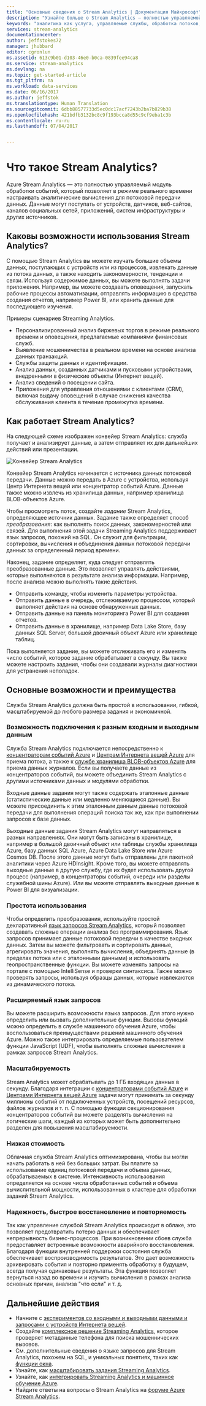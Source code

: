 ```yaml
---
title: "Основные сведения о Stream Analytics | Документация Майкрософт"
description: "Узнайте больше о Stream Analytics — полностью управляемой облачной службе, предназначенной для аналитики потоковой передачи данных из Интернета вещей (IoT) в режиме реального времени."
keywords: "аналитика как услуга, управляемые службы, обработка потоков, аналитики потоковой передачи, что такое stream analytics"
services: stream-analytics
documentationcenter: 
author: jeffstokes72
manager: jhubbard
editor: cgronlun
ms.assetid: 613c9b01-d103-46e0-b0ca-0839fee94ca8
ms.service: stream-analytics
ms.devlang: na
ms.topic: get-started-article
ms.tgt_pltfrm: na
ms.workload: data-services
ms.date: 06/16/2017
ms.author: jeffstok
ms.translationtype: Human Translation
ms.sourcegitcommit: 6dbb88577733d5ec0dc17acf7243b2ba7b829b38
ms.openlocfilehash: 421bdfb3132bc8c9f193bcca8d55c9cf9eba1c3b
ms.contentlocale: ru-ru
ms.lasthandoff: 07/04/2017


---
```


<a id="what-is-stream-analytics" class="xliff"></a>

# Что такое Stream Analytics?

Azure Stream Analytics — это полностью управляемый модуль обработки событий, который позволяет в режиме реального времени настраивать аналитические вычисления для потоковой передачи данных. Данные могут поступать от устройств, датчиков, веб-сайтов, каналов социальных сетей, приложений, систем инфраструктуры и других источников. 

<a id="what-can-i-use-stream-analytics-for" class="xliff"></a>

## Каковы возможности использования Stream Analytics?

С помощью Stream Analytics вы можете изучать большие объемы данных, поступающих с устройств или из процессов, извлекать данные из потока данных, а также находить закономерности, тенденции и связи. Используя содержимое данных, вы можете выполнять задачи приложения. Например, вы можете создавать оповещения, запускать рабочие процессы автоматизации, отправлять информацию в средства создания отчетов, например Power BI, или хранить данные для последующего изучения. 

Примеры сценариев Streaming Analytics.

* Персонализированный анализ биржевых торгов в режиме реального времени и оповещения, предлагаемые компаниями финансовых служб.
* Выявление мошенничества в реальном времени на основе анализа данных транзакций. 
* Службы защиты данных и идентификации.
* Анализ данных, созданных датчиками и пусковыми устройствами, внедренными в физические объекты (Интернет вещей).
* Анализ сведений о посещении сайта.
* Приложения для управления отношениями с клиентами (CRM), включая выдачу оповещений в случае снижения качества обслуживания клиента в течение промежутка времени.

<a id="how-does-stream-analytics-work" class="xliff"></a>

## Как работает Stream Analytics?

На следующей схеме изображен конвейер Stream Analytics: служба получает и анализирует данные, а затем отправляет их для дальнейших действий или презентации. 

![Конвейер Stream Analytics](./media/stream-analytics-introduction/stream_analytics_intro_pipeline.png)

Конвейер Stream Analytics начинается с источника данных потоковой передачи. Данные можно передать в Azure с устройства, используя Центр Интернета вещей или концентратор событий Azure. Данные также можно извлечь из хранилища данных, например хранилища BLOB-объектов Azure. 

Чтобы просмотреть поток, создайте *задание* Stream Analytics, определяющее источник данных. Задание также определяет способ *преобразования*: как выполнять поиск данных, закономерностей или связей. Для выполнения этой задачи Streaming Analytics поддерживает язык запросов, похожий на SQL. Он служит для фильтрации, сортировки, вычисления и объединения данных потоковой передачи данных за определенный период времени.

Наконец, задание определяет, куда следует отправлять преобразованные данные. Это позволяет управлять действиями, которые выполняются в результате анализа информации. Например, после анализа можно выполнять такие действия.

* Отправить команду, чтобы изменить параметры устройства. 
* Отправить данные в очередь, отслеживаемую процессом, который выполняет действия на основе обнаруженных данных. 
* Отправить данные на панель мониторинга Power BI для создания отчетов.
* Отправить данные в хранилище, например Data Lake Store, базу данных SQL Server, большой двоичный объект Azure или хранилище таблиц.

Пока выполняется задание, вы можете отслеживать его и изменять число событий, которое задание обрабатывает в секунду. Вы также можете настроить задания, чтобы они создавали журналы диагностики для устранения неполадок.

<a id="key-capabilities-and-benefits" class="xliff"></a>

## Основные возможности и преимущества

Служба Stream Analytics должна быть простой в использовании, гибкой, масштабируемой до любого размера задания и экономичной.

<a id="connectivity-to-many-inputs-and-outputs" class="xliff"></a>

### Возможность подключения к разным входным и выходным данным

Служба Stream Analytics подключается непосредственно к [концентраторам событий Azure](https://azure.microsoft.com/services/event-hubs/) и [Центрам Интернета вещей Azure](https://azure.microsoft.com/services/iot-hub/) для приема потока, а также к [службе хранилища BLOB-объектов Azure](https://docs.microsoft.com/azure/storage/storage-introduction#blob-storage-accounts) для приема данных журналов. Если вы получаете данные из концентраторов событий, вы можете объединить Stream Analytics с другими источниками данных и модулями обработки.

Входные данные задания могут также содержать эталонные данные (статистические данные или медленно меняющиеся данные). Вы можете присоединить к этим эталонным данным данные потоковой передачи для выполнения операций поиска так же, как при выполнении запросов к базе данных.

Выходные данные задания Stream Analytics могут направляться в разных направлениях. Они могут быть записаны в хранилище, например в большой двоичный объект или таблицы службы хранилища Azure, базу данных SQL Azure, Azure Data Lake Store или Azure Cosmos DB. После этого данные могут быть отправлены для пакетной аналитики через Azure HDInsight. Кроме того, вы можете отправлять выходные данные в другую службу, где их будет использовать другой процесс (например, в концентраторы событий, очереди или разделы служебной шины Azure). Или вы можете отправлять выходные данные в Power BI для визуализации.

<a id="ease-of-use" class="xliff"></a>

### Простота использования

Чтобы определить преобразования, используйте простой декларативный [язык запросов Stream Analytics](https://msdn.microsoft.com/library/azure/dn834998.aspx), который позволяет создавать сложные операции анализа без программирования. Язык запросов принимает данные потоковой передачи в качестве входных данных. Затем вы можете фильтровать и сортировать данные, агрегировать значения, выполнять вычисления, объединять данные (в пределах потока или с эталонными данными) и использовать геопространственные функции. Вы можете изменять запросы на портале с помощью IntelliSense и проверки синтаксиса. Также можно проверять запросы, используя образцы данных, которые извлекаются из динамического потока.

<a id="extensible-query-language" class="xliff"></a>

### Расширяемый язык запросов

Вы можете расширить возможности языка запросов. Для этого нужно определить или вызвать дополнительные функции. Вызовы функций можно определить в службе машинного обучения Azure, чтобы воспользоваться преимуществами решений машинного обучения Azure. Можно также интегрировать определяемые пользователем функции JavaScript (UDF), чтобы выполнять сложные вычисления в рамках запросов Stream Analytics.

<a id="scalability" class="xliff"></a>

### Масштабируемость

Stream Analytics может обрабатывать до 1 ГБ входящих данных в секунду. Благодаря интеграции с [концентраторами событий Azure](https://azure.microsoft.com/services/event-hubs/) и [Центрами Интернета вещей Azure](https://azure.microsoft.com/services/iot-hub/) задачи могут принимать за секунду миллионы событий от подключенных устройств, посещений ресурсов, файлов журналов и т. п. С помощью функции секционирования концентраторов событий вы можете разделять вычисления на логические шаги, каждый из которых может быть дополнительно разделен для повышения масштабируемости.

<a id="low-cost" class="xliff"></a>

### Низкая стоимость

Облачная служба Stream Analytics оптимизирована, чтобы вы могли начать работать в ней без больших затрат. Вы платите за использование единиц потоковой передачи и объема данных, обрабатываемых в системе. Интенсивность использования определяется на основе числа обработанных событий и объема вычислительной мощности, использованных в кластере для обработки заданий Stream Analytics.

<a id="reliability-quick-recovery-and-repeatability" class="xliff"></a>

### Надежность, быстрое восстановление и повторяемость

Так как управление службой Stream Analytics происходит в облаке, это позволяет предотвратить потерю данных и обеспечивает непрерывность бизнес-процессов. При возникновении сбоев служба предоставляет встроенные возможности аварийного восстановления. Благодаря функции внутренней поддержки состояния служба обеспечивает воспроизводимость результатов. Это дает возможность архивировать события и повторно применять обработку в будущем, всегда получая одинаковые результаты. Эта функция позволяет вернуться назад во времени и изучить вычисления в рамках анализа основных причин, анализа "что если" и т. д.

<a id="next-steps" class="xliff"></a>

## Дальнейшие действия

* Начните с [экспериментов со входными и выходными данными и запросами с устройств Интернета вещей](stream-analytics-get-started-with-azure-stream-analytics-to-process-data-from-iot-devices.md).
* Создайте [комплексное решение Streaming Analytics](stream-analytics-real-time-fraud-detection.md), которое проверяет метаданные телефона для поиска мошеннических вызовов.
* См. дополнительные сведения о языке запросов для Stream Analytics, похожем на SQL, и уникальных понятиях, таких как [функции окна](stream-analytics-window-functions.md).
* Узнайте, как [масштабировать задания Streaming Analytics](stream-analytics-scale-jobs.md). 
* Узнайте, как [интегрировать Streaming Analytics и машинное обучение Azure](stream-analytics-machine-learning-integration-tutorial.md).
* Найдите ответы на вопросы о Stream Analytics на [форуме Azure Stream Analytics](https://social.msdn.microsoft.com/Forums/home?forum=AzureStreamAnalytics).


